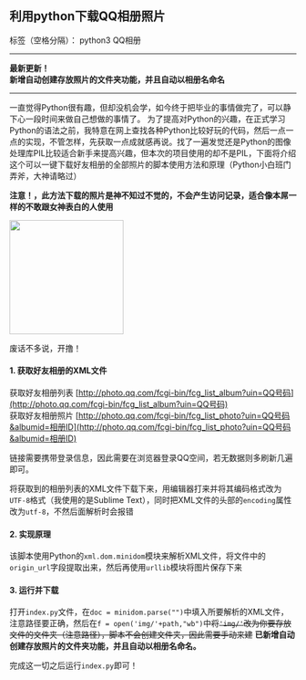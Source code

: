 ## 利用python下载QQ相册照片

标签（空格分隔）： python3 QQ相册

---
**最新更新！**  
**新增自动创建存放照片的文件夹功能，并且自动以相册名命名**  

------------------------------------------------------------------

一直觉得Python很有趣，但却没机会学，如今终于把毕业的事情做完了，可以静下心一段时间来做自己想做的事情了。
为了提高对Python的兴趣，在正式学习Python的语法之前，我特意在网上查找各种Python比较好玩的代码，然后一点一点的实现，不管怎样，先获取一点成就感再说。找了一遍发觉还是Python的图像处理库PIL比较适合新手来提高兴趣，但本次的项目使用的却不是PIL，下面将介绍这个可以一键下载好友相册的全部照片的脚本使用方法和原理（Python小白班门弄斧，大神请略过）  

**注意！，此方法下载的照片是神不知过不觉的，不会产生访问记录，适合像本屌一样的不敢跟女神表白的人使用**

<div align=left><img width="200" src="https://github.com/Songyang2017/download_qq_album/blob/master/images/v2-2c30710aa2c17134e658a9b18605ed2d_r.jpg?raw=true"/></div> 

废话不多说，开撸！

#### 1. 获取好友相册的XML文件
获取好友相册列表  [http://photo.qq.com/fcgi-bin/fcg_list_album?uin=QQ号码](http://photo.qq.com/fcgi-bin/fcg_list_album?uin=QQ号码)  
获取好友相册照片  [http://photo.qq.com/fcgi-bin/fcg_list_photo?uin=QQ号码&albumid=相册ID](http://photo.qq.com/fcgi-bin/fcg_list_photo?uin=QQ号码&albumid=相册ID)

链接需要携带登录信息，因此需要在浏览器登录QQ空间，若无数据则多刷新几遍即可。

将获取到的相册列表的XML文件下载下来，用编辑器打来并将其编码格式改为`UTF-8`格式（我使用的是Sublime Text），同时把XML文件的头部的`encoding`属性改为`utf-8`，不然后面解析时会报错

#### 2. 实现原理
该脚本使用Python的`xml.dom.minidom`模块来解析XML文件，将文件中的`origin_url`字段提取出来，然后再使用`urllib`模块将图片保存下来

#### 3. 运行并下载
打开`index.py`文件，在```doc = minidom.parse("")```中填入所要解析的XML文件，注意路径要正确，然后在```f = open('img/'+path,"wb")```中~~将`'img/'`改为你要存放文件的文件夹（注意路径），脚本不会创建文件夹，因此需要手动来建~~ **已新增自动创建存放照片的文件夹功能，并且自动以相册名命名。**

完成这一切之后运行`index.py`即可！

